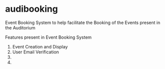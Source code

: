 # audibooking
Event Booking System to help facilitate the Booking of the Events present in the Auditorium 

Features present in Event Booking System

1. Event Creation and Display
2. User Email Verification
3. 
4. 
